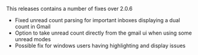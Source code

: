 This releases contains a number of fixes over 2.0.6

- Fixed unread count parsing for important inboxes displaying a dual count in Gmail
- Option to take unread count directly from the gmail ui when using some unread modes
- Possible fix for windows users having highlighting and display issues
